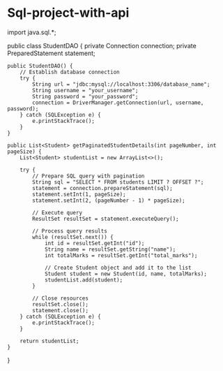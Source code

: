 # Sql-project-with-api
import java.sql.*;

public class StudentDAO {
    private Connection connection;
    private PreparedStatement statement;

    public StudentDAO() {
        // Establish database connection
        try {
            String url = "jdbc:mysql://localhost:3306/database_name";
            String username = "your_username";
            String password = "your_password";
            connection = DriverManager.getConnection(url, username, password);
        } catch (SQLException e) {
            e.printStackTrace();
        }
    }

    public List<Student> getPaginatedStudentDetails(int pageNumber, int pageSize) {
        List<Student> studentList = new ArrayList<>();

        try {
            // Prepare SQL query with pagination
            String sql = "SELECT * FROM students LIMIT ? OFFSET ?";
            statement = connection.prepareStatement(sql);
            statement.setInt(1, pageSize);
            statement.setInt(2, (pageNumber - 1) * pageSize);
            
            // Execute query
            ResultSet resultSet = statement.executeQuery();
            
            // Process query results
            while (resultSet.next()) {
                int id = resultSet.getInt("id");
                String name = resultSet.getString("name");
                int totalMarks = resultSet.getInt("total_marks");
                
                // Create Student object and add it to the list
                Student student = new Student(id, name, totalMarks);
                studentList.add(student);
            }
            
            // Close resources
            resultSet.close();
            statement.close();
        } catch (SQLException e) {
            e.printStackTrace();
        }
        
        return studentList;
    }
}
